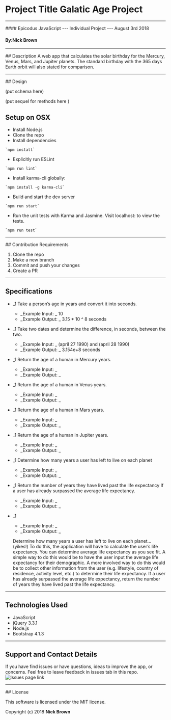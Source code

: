 # Project Title Galatic Age Project


<hr />
#### Epicodus JavaScript --- Individual Project --- August 3rd 2018

#### By:Nick Brown

<hr />
## Description
 A web app that calculates the solar birthday for the Mercury, Venus, Mars, and Jupiter planets. The standard birthday with the 365 days Earth orbit will also stated for comparison.

<hr />
## Design



(put schema here)

(put sequel for methods here )

## Setup on OSX

* Install Node.js
* Clone the repo
*  Install dependencies
```
`npm install`
```
* Explicitly run ESLint
```
`npm run lint`
```
* Install karma-cli globally:
```
`npm install -g karma-cli`
```
* Build and start the dev server
```
`npm run start`
```
* Run the unit tests with Karma and Jasmine. Visit localhost:<route> to view the tests.
```
`npm run test`
```

<hr />
## Contribution Requirements

1. Clone the repo
1. Make a new branch
1. Commit and push your changes
1. Create a PR

<hr />

## Specifications

* _1 Take a person’s age in years and convert it into seconds.
  - _Example Input: _ 10
  - _Example Output: _ 3.15 * 10 ^ 8 seconds
* _1 Take two dates and determine the difference, in seconds, between the two.
  - _Example Input: _ (april 27 1990) and (april 28 1990)
  - _Example Output: _ 3.154e+8 seconds
* _1 Return the age of a human in Mercury years.
  - _Example Input: _
  - _Example Output: _
* _1 Return the age of a human in Venus years.
  - _Example Input: _
  - _Example Output: _
* _1 Return the age of a human in Mars years.
  - _Example Input: _
  - _Example Output: _
* _1 Return the age of a human in Jupiter years.
  - _Example Input: _
  - _Example Output: _
* _1 Determine how many years a user has left to live on each planet
  - _Example Input: _
  - _Example Output: _
* _1   Return the number of years they have lived past the life expectancy If a user has already surpassed the average life expectancy.
  - _Example Input: _
  - _Example Output: _
* _1
  - _Example Input: _
  - _Example Output: _




  Determine how many years a user has left to live on each planet… (yikes!) To do this, the application will have to calculate the user’s life expectancy. You can determine average life expectancy as you see fit. A simple way to do this would be to have the user input the average life expectancy for their demographic. A more involved way to do this would be to collect other information from the user (e.g. lifestyle, country of residence, activity level, etc.) to determine their life expectancy.
  If a user has already surpassed the average life expectancy, return the number of years they have lived past the life expectancy.
<hr />

## Technologies Used

* JavaScript
* jQuery 3.3.1
* Node.js
* Bootstrap 4.1.3

<hr />


## Support and Contact Details

If you have find issues or have questions, ideas to improve the app, or concerns.  Feel free to leave feedback in issues tab in this repo. ![Issues page link](/issues)


<hr />
## License

This software is licensed under the MIT license.

Copyright (c) 2018 **Nick Brown**

